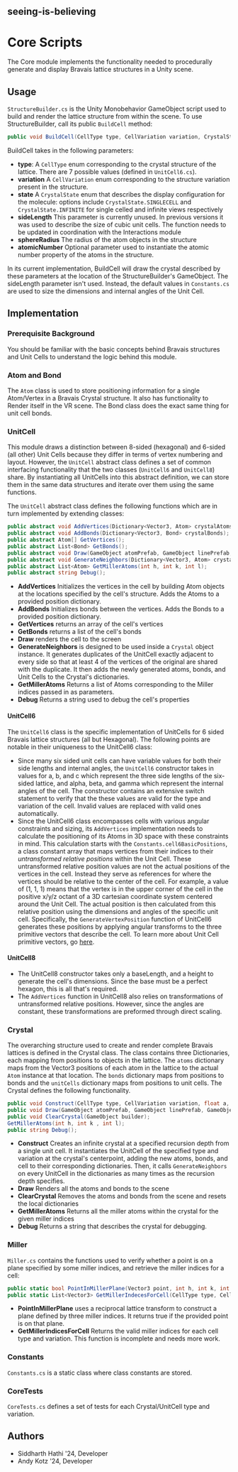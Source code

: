 ## seeing-is-believing
# Core Scripts

The Core module implements the functionality needed to procedurally generate and display Bravais lattice structures in a Unity scene.

## Usage

`StructureBuilder.cs` is the Unity Monobehavior GameObject script used to build and render the lattice structure from within the scene. To use StructureBuilder, call its public `BuildCell` method:

```c#
public void BuildCell(CellType type, CellVariation variation, CrystalState state, float sideLength, float sphereRadius, int atomicNumber = 0);
```
BuildCell takes in the following parameters:

* **type**: A `CellType` enum corresponding to the crystal structure of the lattice. There are 7 possible values (defined in `UnitCell6.cs`).
* **variation** A `CellVariation` enum corresponding to the structure variation present in the structure.
* **state** A `CrystalState` enum that describes the display configuration for the molecule: options include `CrystalState.SINGLECELL` and `CrystalState.INFINITE` for single celled and infinite views respectively
* **sideLength** This parameter is currently unused. In previous versions it was used to describe the size of cubic unit cells. The function needs to be updated in coordination with the Interactions module
* **sphereRadius** The radius of the atom objects in the structure
* **atomicNumber** Optional parameter used to instantiate the atomic number property of the atoms in the structure.

In its current implementation, BuildCell will draw the crystal described by these parameters at the location of the StructureBuilder's GameObject. The sideLength parameter isn't used. Instead, the default values in `Constants.cs` are used to size the dimensions and internal angles of the Unit Cell.

## Implementation

### Prerequisite Background

You should be familiar with the basic concepts behind Bravais structures and Unit Cells to understand the logic behind this module.

### Atom and Bond

The `Atom` class is used to store positioning information for a single Atom/Vertex in a Bravais Crystal structure. It also has functionality to Render itself in the VR scene. The Bond class does the exact same thing for unit cell bonds.

### UnitCell

This module draws a distinction between 8-sided (hexagonal) and 6-sided (all other) Unit Cells because they differ in terms of vertex numbering and layout. However, the `UnitCell` abstract class defines a set of common interfacing functionality that the two classes (`UnitCell6` and `UnitCell8`) share. By instantiating all UnitCells into this abstract definition, we can store them in the same data structures and iterate over them using the same functions.

The `UnitCell` abstract class defines the following functions which are in turn implemented by extending classes:

```c#
public abstract void AddVertices(Dictionary<Vector3, Atom> crystalAtoms);
public abstract void AddBonds(Dictionary<Vector3, Bond> crystalBonds);
public abstract Atom[] GetVertices();
public abstract List<Bond> GetBonds();
public abstract void Draw(GameObject atomPrefab, GameObject linePrefab, GameObject builder);
public abstract void GenerateNeighbors(Dictionary<Vector3, Atom> crystalAtoms, Dictionary<Vector3, Bond> crystalBonds, Dictionary<Vector3, UnitCell> crystalCells);
public abstract List<Atom> GetMillerAtoms(int h, int k, int l);
public abstract string Debug();
```

* **AddVertices** Initializes the vertices in the cell by building Atom objects at the locations specified by the cell's structure. Adds the Atoms to a provided position dictionary.
* **AddBonds** Initializes bonds between the vertices. Adds the Bonds to a provided position dictionary.
* **GetVertices** returns an array of the cell's vertices
* **GetBonds** returns a list of the cell's bonds
* **Draw** renders the cell to the screen
* **GenerateNeighbors** is designed to be used inside a `Crystal` object instance. It generates duplicates of the UnitCell exactly adjacent to every side so that at least 4 of the vertices of the original are shared with the duplicate. It then adds the newly generated atoms, bonds, and Unit Cells to the Crystal's dictionaries.
* **GetMillerAtoms** Returns a list of Atoms corresponding to the Miller indices passed in as parameters.
* **Debug** Returns a string used to debug the cell's properties

#### UnitCell6

The `UnitCell6` class is the specific implementation of UnitCells for 6 sided Bravais lattice structures (all but Hexagonal). The following points are notable in their uniqueness to the UnitCell6 class:

* Since many six sided unit cells can have variable values for both their side lengths and internal angles, the `UnitCell6` constructor takes in values for a, b, and c which represent the three side lengths of the six-sided lattice, and alpha, beta, and gamma which represent the internal angles of the cell. The constructor contains an extensive switch statement to verify that the these values are valid for the type and variation of the cell. Invalid values are replaced with valid ones automatically.
* Since the UnitCell6 class encompasses cells with various angular constraints and sizing, its `AddVertices` implementation needs to calculate the positioning of its Atoms in 3D space with these constraints in mind. This calculation starts with the `Constants.cell6BasicPositions`, a class constant array that maps vertices from their indices to their *untransformed relative positions* within the Unit Cell. These untransformed relative position values are not the actual positions of the vertices in the cell. Instead they serve as references for where the vertices should be relative to the center of the cell. For example, a value of (1, 1, 1) means that the vertex is in the upper corner of the cell in the positive x/y/z octant of a 3D cartesian coordinate system centered around the Unit Cell. The actual position is then calculated from this relative position using the dimensions and angles of the specific unit cell. Specifically, the `GenerateVertexPosition` function of UnitCell6 generates these positions by applying angular transforms to the three primitive vectors that describe the cell. To learn more about Unit Cell primitive vectors, go [here](https://www.csub.edu/~adzyubenko/Phys313/AM_Ch4.pdf).


#### UnitCell8

* The UnitCell8 constructor takes only a baseLength, and a height to generate the cell's dimensions. Since the base must be a perfect hexagon, this is all that's required.
* The `AddVertices` function in UnitCell8 also relies on transformations of untransformed relative positions. However, since the angles are constant, these transformations are preformed through direct scaling.


### Crystal

The overarching structure used to create and render complete Bravais lattices is defined in the Crystal class. The class contains three Dictionaries, each mapping from positions to objects in the lattice. The `atoms` dictionary maps from the Vector3 positions of  each atom in the lattice to the actual `Atom` instance at that location. The `bonds` dictionary maps from positions to bonds and the `unitCells` dictionary maps from positions to unit cells. The Crystal defines the following functionality.

```c#
public void Construct(CellType type, CellVariation variation, float a, float b, float c, float alpha, float beta, float gamma, int atomicNumber, int constructionDepth);
public void Draw(GameObject atomPrefab, GameObject linePrefab, GameObject builder);
public void ClearCrystal(GameObject builder);
GetMillerAtoms(int h, int k , int l);
public string Debug();
```

* **Construct** Creates an infinite crystal at a specified recursion depth from a single unit cell. It instantiates the UnitCell of the specified type and variation at the crystal's centerpoint, adding the new atoms, bonds, and cell to their corresponding dictionaries. Then, it calls `GenerateNeighbors` on every UnitCell in the dictionaries as many times as the recursion depth specifies.
* **Draw** Renders all the atoms and bonds to the scene
* **ClearCrystal** Removes the atoms and bonds from the scene and resets the local dictionaries
* **GetMillerAtoms** Returns all the miller atoms within the crystal for the given miller indices
* **Debug** Returns a string that describes the crystal for debugging.

### Miller

`Miller.cs` contains the functions used to verify whether a point is on a plane specified by some miller indices, and retrieve the miller indices for a cell:

```c#
public static bool PointInMillerPlane(Vector3 point, int h, int k, int l, Vector3 origin, Vector3 a1, Vector3 a2, Vector3 a3, float planarSeparation);
public static List<Vector3> GetMillerIndecesForCell(CellType type, CellVariation variation);
```

* **PointInMillerPlane** uses a reciprocal lattice transform to construct a plane defined by three miller indices. It returns true if the provided point is on that plane.
* **GetMillerIndicesForCell** Returns the valid miller indices for each cell type and variation. This function is incomplete and needs more work.

### Constants

`Constants.cs` is a static class where class constants are stored.

### CoreTests

`CoreTests.cs` defines a set of tests for each Crystal/UnitCell type and variation.

## Authors

* Siddharth Hathi '24, Developer
* Andy Kotz '24, Developer
